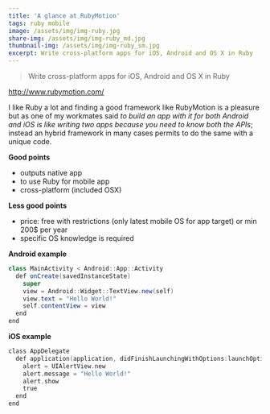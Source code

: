 ```yaml
---
title: 'A glance at RubyMotion'
tags: ruby mobile
image: /assets/img/img-ruby.jpg
share-img: /assets/img/img-ruby_md.jpg
thumbnail-img: /assets/img/img-ruby_sm.jpg
excerpt: Write cross-platform apps for iOS, Android and OS X in Ruby
---
```


> Write cross-platform apps for iOS, Android and OS X in Ruby

<http://www.rubymotion.com/>

I like Ruby a lot and finding a good framework like RubyMotion is a pleasure but as one of my workmates said _to build an app with it for both Android and iOS is like writing two apps because you need to know both the APIs_; instead an hybrid framework in many cases permits to do the same with a unique code.

**Good points**
* outputs native app
* to use Ruby for mobile app
* cross-platform (included OSX)

**Less good points**
* price: free with restrictions (only latest mobile OS for app target) or min 200$ per year
* specific OS knowledge is required

**Android example**

```java
class MainActivity < Android::App::Activity
  def onCreate(savedInstanceState)
    super
    view = Android::Widget::TextView.new(self)
    view.text = "Hello World!"
    self.contentView = view
  end
end
```

**iOS example**

```objective-c
class AppDelegate
  def application(application, didFinishLaunchingWithOptions:launchOptions)
    alert = UIAlertView.new
    alert.message = "Hello World!"
    alert.show
    true
  end
end
```

